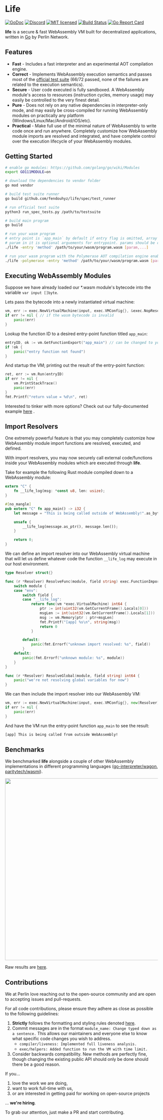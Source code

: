 # Life

[![GoDoc][1]][2] [![Discord][7]][8] [![MIT licensed][5]][6] [![Build Status][9]][10] [![Go Report Card][11]][12]

[1]: https://godoc.org/github.com/fendouhyz/life?status.svg
[2]: https://godoc.org/github.com/fendouhyz/life
[5]: https://img.shields.io/badge/license-MIT-blue.svg
[6]: LICENSE
[7]: https://shields.dougley.com/discord/458332417909063682.svg
[8]: https://discord.gg/dMYfDPM
[9]: https://travis-ci.org/fendouhyz/life.svg?branch=master
[10]: https://travis-ci.org/fendouhyz/life
[11]: https://goreportcard.com/badge/github.com/fendouhyz/life
[12]: https://goreportcard.com/report/github.com/fendouhyz/life

**life** is a secure & fast WebAssembly VM built for decentralized applications, written in [Go](https://golang.org/) by Perlin Network.

## Features

- **Fast** - Includes a fast interpreter and an experimental AOT compilation engine.
- **Correct** - Implements WebAssembly execution semantics and passes most of the [official test suite](https://github.com/WebAssembly/testsuite) (66/72 passed, none of the failures are related to the execution semantics).
- **Secure** - User code executed is fully sandboxed. A WebAssembly module's access to resources (instruction cycles, memory usage) may easily be controlled to the very finest detail.
- **Pure** - Does not rely on any native dependencies in interpreter-only mode, and may easily be cross-compiled for running WebAssembly modules on practically any platform (Windows/Linux/Mac/Android/iOS/etc).
- **Practical** - Make full use of the minimal nature of WebAssembly to write code once and run anywhere. Completely customize how WebAssembly module imports are resolved and integrated, and have complete control over the execution lifecycle of your WebAssembly modules.


## Getting Started

```bash
# enable go modules: https://github.com/golang/go/wiki/Modules
export GO111MODULE=on

# download the dependencies to vendor folder
go mod vendor

# build test suite runner
go build github.com/fendouhyz/life/spec/test_runner

# run official test suite
python3 run_spec_tests.py /path/to/testsuite

# build main program
go build

# run your wasm program
# entry point is `app_main` by default if entry flag is omitted, array with 
# param in it is optional arguements for entrypoint. params should be converted into `int`.
./life -entry 'method' /path/to/your/wasm/program.wasm [param,...] 

# run your wasm program with the Polymerase AOT compilation engine enabled
./life -polymerase -entry 'method' /path/to/your/wasm/program.wasm [param,...]

```

## Executing WebAssembly Modules

Suppose we have already loaded our *.wasm module's bytecode into the variable `var input []byte`.

Lets pass the bytecode into a newly instantiated virtual machine:
```go
vm, err := exec.NewVirtualMachine(input, exec.VMConfig{}, &exec.NopResolver{}, nil)
if err != nil { // if the wasm bytecode is invalid
    panic(err)
}
```

Lookup the function ID to a desired entry-point function titled `app_main`:
```go
entryID, ok := vm.GetFunctionExport("app_main") // can be changed to your own exported function
if !ok {
    panic("entry function not found")
}
```

And startup the VM; printing out the result of the entry-point function:
```go
ret, err := vm.Run(entryID)
if err != nil {
    vm.PrintStackTrace()
    panic(err)
}
fmt.Printf("return value = %d\n", ret)
```

Interested to tinker with more options? Check out our fully-documented example [here](main.go) .

## Import Resolvers

One extremely powerful feature is that you may completely customize how WebAssembly module import functions are resolved, executed, and defined.

With import resolvers, you may now securely call external code/functions inside your WebAssembly modules which are executed through **life**.

Take for example the following Rust module compiled down to a WebAssembly module:

```rust
extern "C" {
    fn __life_log(msg: *const u8, len: usize);
}

#[no_mangle]
pub extern "C" fn app_main() -> i32 {
    let message = "This is being called outside of WebAssembly!".as_bytes();

    unsafe {
        __life_log(message.as_ptr(), message.len());
    }

    return 0;
}
```

We can define an import resolver into our WebAssembly virtual machine that will let us define whatever code the function `__life_log` may execute in our host environment.

```go
type Resolver struct{}

func (r *Resolver) ResolveFunc(module, field string) exec.FunctionImport {
	switch module {
	case "env":
		switch field {
		case "__life_log":
			return func(vm *exec.VirtualMachine) int64 {
				ptr := int(uint32(vm.GetCurrentFrame().Locals[0]))
				msgLen := int(uint32(vm.GetCurrentFrame().Locals[1]))
				msg := vm.Memory[ptr : ptr+msgLen]
				fmt.Printf("[app] %s\n", string(msg))
				return 0
			}

		default:
			panic(fmt.Errorf("unknown import resolved: %s", field))
		}
	default:
		panic(fmt.Errorf("unknown module: %s", module))
	}
}

func (r *Resolver) ResolveGlobal(module, field string) int64 {
	panic("we're not resolving global variables for now")
}

```

We can then include the import resolver into our WebAssembly VM:

```go
vm, err := exec.NewVirtualMachine(input, exec.VMConfig{}, new(Resolver), nil)
if err != nil {
    panic(err)
}
```

And have the VM run the entry-point function `app_main` to see the result:

```bash
[app] This is being called from outside WebAssembly!
```

## Benchmarks

We benchmarked **life** alongside a couple of other WebAssembly implementations in different programming languages ([go-interpreter/wagon](https://github.com/go-interpreter/wagon), [paritytech/wasmi](https://github.com/paritytech/wasmi)).

<p align="center">
	<img width=600 src="media/bench.png">
</p>

Raw results are [here](https://gist.github.com/losfair/5605f61602537916f342c3e4ace1cc9b).

## Contributions

We at Perlin love reaching out to the open-source community and are open to accepting issues and pull-requests.

For all code contributions, please ensure they adhere as close as possible to the following guidelines:

1. **Strictly** follows the formatting and styling rules denoted [here](https://github.com/golang/go/wiki/CodeReviewComments).
2. Commit messages are in the format `module_name: Change typed down as a sentence.` This allows our maintainers and everyone else to know what specific code changes you wish to address.
    - `compiler/liveness: Implemented full liveness analysis.`
    - `exec/helpers: Added function to run the VM with time limit.`
3. Consider backwards compatibility. New methods are perfectly fine, though changing the existing public API should only be done should there be a good reason.

If you...

1. love the work we are doing,
2. want to work full-time with us,
3. or are interested in getting paid for working on open-source projects

... **we're hiring**.

To grab our attention, just make a PR and start contributing.

